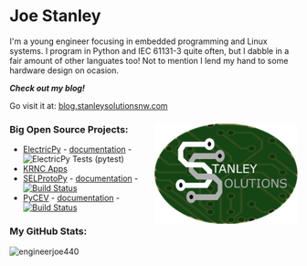 # Joe Stanley

I'm a young engineer focusing in embedded programming and Linux systems. I program in Python and IEC 61131-3 quite often,
but I dabble in a fair amount of other languates too! Not to mention I lend my hand to some hardware design on ocasion.

***Check out my blog!***

Go visit it at: [blog.stanleysolutionsnw.com](https://blog.stanleysolutionsnw.com)


### Big Open Source Projects: <img src="https://raw.githubusercontent.com/engineerjoe440/engineerjoe440/main/Images/StanleySolutions.png" width="250" alt="logo" align="right">

- [ElectricPy](https://github.com/engineerjoe440/ElectricPy) - [documentation](https://engineerjoe440.github.io/ElectricPy/) - ![ElectricPy Tests (pytest)](https://github.com/engineerjoe440/ElectricPy/workflows/pytest/badge.svg)
- [KRNC Apps](https://github.com/engineerjoe440/KRNCApps)
- [SELProtoPy](https://github.com/engineerjoe440/selprotopy) - [documentation](https://engineerjoe440.github.io/selprotopy/) - [![Build Status](http://jenkins.stanleysolutionsnw.com/buildStatus/icon?job=SELProtoPy-CI)](http://jenkins.stanleysolutionsnw.com/job/SELProtoPy-CI/)
- [PyCEV](https://github.com/engineerjoe440/pycev) - [documentation](https://engineerjoe440.github.io/pycev/) - [![Build Status](http://jenkins.stanleysolutionsnw.com/buildStatus/icon?job=PyCEV-CI)](http://jenkins.stanleysolutionsnw.com/job/PyCEV-CI/)


### My GitHub Stats:

<p align="left"> <img src="https://github-readme-stats.vercel.app/api?username=engineerjoe440&show_icons=true&theme=gotham" alt="engineerjoe440" />
